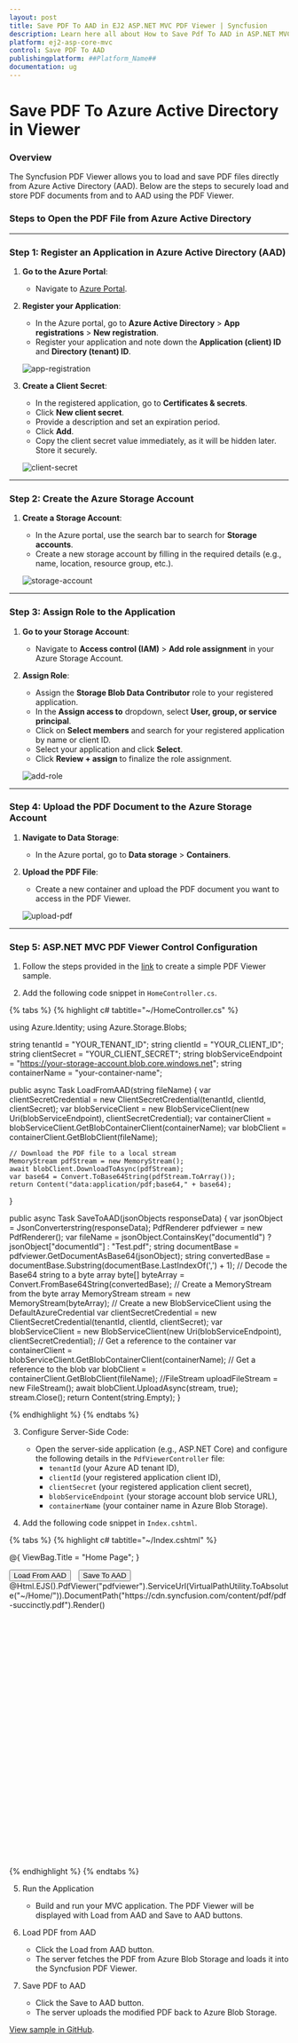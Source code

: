 ```yaml
---
layout: post
title: Save PDF To AAD in EJ2 ASP.NET MVC PDF Viewer | Syncfusion
description: Learn here all about How to Save Pdf To AAD in ASP.NET MVC PDF Viewer component of Syncfusion Essential JS 2 and more.
platform: ej2-asp-core-mvc
control: Save PDF To AAD
publishingplatform: ##Platform_Name##
documentation: ug
---
```


# Save PDF To Azure Active Directory in Viewer

### **Overview**

The Syncfusion PDF Viewer allows you to load and save PDF files directly from Azure Active Directory (AAD). Below are the steps to securely load and store PDF documents from and to AAD using the PDF Viewer.

### **Steps to Open the PDF File from Azure Active Directory**

---

### **Step 1: Register an Application in Azure Active Directory (AAD)**

1. **Go to the Azure Portal**:
   - Navigate to [Azure Portal](https://portal.azure.com).
  
2. **Register your Application**:
   - In the Azure portal, go to **Azure Active Directory** > **App registrations** > **New registration**.
   - Register your application and note down the **Application (client) ID** and **Directory (tenant) ID**.

   ![app-registration](../../images/app-registration.png)

3. **Create a Client Secret**:
   - In the registered application, go to **Certificates & secrets**.
   - Click **New client secret**.
   - Provide a description and set an expiration period.
   - Click **Add**.
   - Copy the client secret value immediately, as it will be hidden later. Store it securely.

   ![client-secret](../../images/client-secret.png)

---

### **Step 2: Create the Azure Storage Account**

1. **Create a Storage Account**:
   - In the Azure portal, use the search bar to search for **Storage accounts**.
   - Create a new storage account by filling in the required details (e.g., name, location, resource group, etc.).

    ![storage-account](../../images/storage-account.png)

---

### **Step 3: Assign Role to the Application**

1. **Go to your Storage Account**:
   - Navigate to **Access control (IAM)** > **Add role assignment** in your Azure Storage Account.

2. **Assign Role**:
   - Assign the **Storage Blob Data Contributor** role to your registered application.
   - In the **Assign access to** dropdown, select **User, group, or service principal**.
   - Click on **Select members** and search for your registered application by name or client ID.
   - Select your application and click **Select**.
   - Click **Review + assign** to finalize the role assignment.

    ![add-role](../../images/add-role.png)
---

### **Step 4: Upload the PDF Document to the Azure Storage Account**

1. **Navigate to Data Storage**:
   - In the Azure portal, go to **Data storage** > **Containers**.

2. **Upload the PDF File**:
   - Create a new container and upload the PDF document you want to access in the PDF Viewer.

    ![upload-pdf](../../images/upload-pdf.png)
---

### **Step 5: ASP.NET MVC PDF Viewer Control Configuration**
1. Follow the steps provided in the [link](https://ej2.syncfusion.com/aspnetmvc/documentation/pdfviewer/getting-started-with-server-backed) to create a simple PDF Viewer sample.

2. Add the following code snippet in `HomeController.cs`.

{% tabs %}
{% highlight c# tabtitle="~/HomeController.cs" %}

using Azure.Identity;
using Azure.Storage.Blobs;

string tenantId = "YOUR_TENANT_ID";
string clientId = "YOUR_CLIENT_ID";
string clientSecret = "YOUR_CLIENT_SECRET";
string blobServiceEndpoint = "https://your-storage-account.blob.core.windows.net";
string containerName = "your-container-name";

public async Task<ActionResult> LoadFromAAD(string fileName)
{
    var clientSecretCredential = new ClientSecretCredential(tenantId, clientId, clientSecret);
    var blobServiceClient = new BlobServiceClient(new Uri(blobServiceEndpoint), clientSecretCredential);
    var containerClient = blobServiceClient.GetBlobContainerClient(containerName);
    var blobClient = containerClient.GetBlobClient(fileName);

    // Download the PDF file to a local stream
    MemoryStream pdfStream = new MemoryStream();
    await blobClient.DownloadToAsync(pdfStream);
    var base64 = Convert.ToBase64String(pdfStream.ToArray());
    return Content("data:application/pdf;base64," + base64);
}


public async Task<ActionResult> SaveToAAD(jsonObjects responseData)
{
    var jsonObject = JsonConverterstring(responseData);
    PdfRenderer pdfviewer = new PdfRenderer();
    var fileName = jsonObject.ContainsKey("documentId") ? jsonObject["documentId"] : "Test.pdf";
    string documentBase = pdfviewer.GetDocumentAsBase64(jsonObject);
    string convertedBase = documentBase.Substring(documentBase.LastIndexOf(',') + 1);
    // Decode the Base64 string to a byte array
    byte[] byteArray = Convert.FromBase64String(convertedBase);
    // Create a MemoryStream from the byte array
    MemoryStream stream = new MemoryStream(byteArray);
    // Create a new BlobServiceClient using the DefaultAzureCredential
    var clientSecretCredential = new ClientSecretCredential(tenantId, clientId, clientSecret);
    var blobServiceClient = new BlobServiceClient(new Uri(blobServiceEndpoint), clientSecretCredential);
    // Get a reference to the container
    var containerClient = blobServiceClient.GetBlobContainerClient(containerName);
    // Get a reference to the blob
    var blobClient = containerClient.GetBlobClient(fileName);
    //FileStream uploadFileStream = new FileStream();
    await blobClient.UploadAsync(stream, true);
    stream.Close();
    return Content(string.Empty);
}

{% endhighlight %}
{% endtabs %}

3. Configure Server-Side Code:
   - Open the server-side application (e.g., ASP.NET Core) and configure the following details in the `PdfViewerController` file:
     - `tenantId` (your Azure AD tenant ID),
     - `clientId` (your registered application client ID),
     - `clientSecret` (your registered application client secret),
     - `blobServiceEndpoint` (your storage account blob service URL),
     - `containerName` (your container name in Azure Blob Storage).

4. Add the following code snippet in `Index.cshtml`.

{% tabs %}
{% highlight c# tabtitle="~/Index.cshtml" %}

@{
    ViewBag.Title = "Home Page";
}

<div>
    <!-- Custom buttons for Load and Save -->
    <div style="margin-top: 10px;">
        <button id="loadFromAADButton" class="e-btn" style="margin-right: 10px;">Load From AAD</button>
        <button id="saveToAADButton" class="e-btn">Save To AAD</button>
    </div>
    <div style="height:500px;width:100%;">
        @Html.EJS().PdfViewer("pdfviewer").ServiceUrl(VirtualPathUtility.ToAbsolute("~/Home/")).DocumentPath("https://cdn.syncfusion.com/content/pdf/pdf-succinctly.pdf").Render()
    </div>
</div>

<script>
    window.onload = function () {
        var pdfViewer = document.getElementById('pdfviewer').ej2_instances[0];

        document.getElementById('loadFromAADButton').addEventListener('click', function () {
            const xhr = new XMLHttpRequest();
            xhr.open('POST', '@Url.Action("LoadFromAAD", "Home")?fileName=1Page.pdf', true); // Ensure URL is wrapped in quotes
            xhr.onreadystatechange = () => {
                if (xhr.readyState === 4 && xhr.status === 200) {
                    const data = xhr.responseText; // Get the response (assumed to be the PDF data or URL)
                    console.log(data); // Handle the response (for debugging)

                    // Assuming the response contains the URL of the PDF or file name
                    pdfViewer.load(data); // Load the document
                }
            };
            xhr.send();
        });

        // Handle the Save To AAD button click
        document.getElementById('saveToAADButton').addEventListener('click', function () {
            // Set the server action settings to handle the "Save To AAD" action
            pdfViewer.serverActionSettings.download = "SaveToAAD"; // This triggers a custom server-side save action

            // Trigger the download/save action
            pdfViewer.download(); // Trigger the download, which may involve saving it to AAD
        });
    }
</script>

{% endhighlight %}
{% endtabs %}

5. Run the Application
    - Build and run your MVC application. The PDF Viewer will be displayed with Load from AAD and Save to AAD buttons.

6. Load PDF from AAD
    - Click the Load from AAD button.
    - The server fetches the PDF from Azure Blob Storage and loads it into the Syncfusion PDF Viewer.

7. Save PDF to AAD
    - Click the Save to AAD button.
    - The server uploads the modified PDF back to Azure Blob Storage.

[View sample in GitHub](https://github.com/SyncfusionExamples/open-save-pdf-documents-in-aad).
